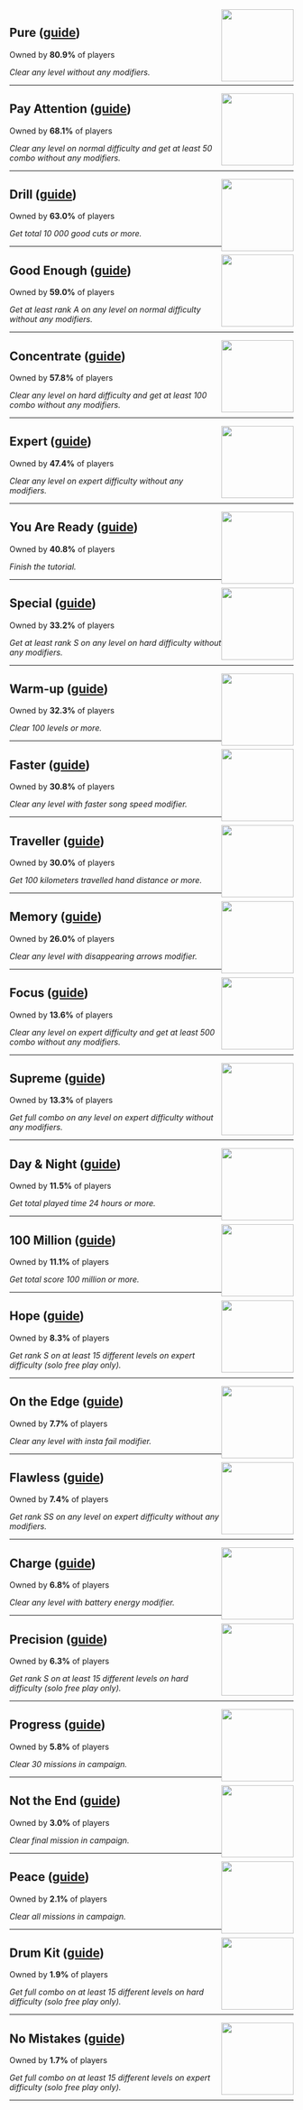 <img style="float: right;" src="https://cdn.cloudflare.steamstatic.com/steamcommunity/public/images/apps/620980/78d56dfeae84c7c73f46d844de748a2a13a841d9.jpg" width="128" height="128"> 

## Pure ([guide](/guides/Beat_Saber/Pure.md))

Owned by **80.9%** of players

_Clear any level without any modifiers._

---

<img style="float: right;" src="https://cdn.cloudflare.steamstatic.com/steamcommunity/public/images/apps/620980/7412a3bf9be32f8ad14949382586349b16dc77f2.jpg" width="128" height="128"> 

## Pay Attention ([guide](/guides/Beat_Saber/Pay_Attention.md))

Owned by **68.1%** of players

_Clear any level on normal difficulty and get at least 50 combo without any modifiers._

---

<img style="float: right;" src="https://cdn.cloudflare.steamstatic.com/steamcommunity/public/images/apps/620980/9a2feee562e8fa4cd306893e4a86d49dc2024faa.jpg" width="128" height="128"> 

## Drill ([guide](/guides/Beat_Saber/Drill.md))

Owned by **63.0%** of players

_Get total 10 000 good cuts or more._

---

<img style="float: right;" src="https://cdn.cloudflare.steamstatic.com/steamcommunity/public/images/apps/620980/fbc0983f37696e78b519b738979f137fa01f42a5.jpg" width="128" height="128"> 

## Good Enough ([guide](/guides/Beat_Saber/Good_Enough.md))

Owned by **59.0%** of players

_Get at least rank A on any level on normal difficulty without any modifiers._

---

<img style="float: right;" src="https://cdn.cloudflare.steamstatic.com/steamcommunity/public/images/apps/620980/e3507956238120eb713300d3dc2e225744779b36.jpg" width="128" height="128"> 

## Concentrate ([guide](/guides/Beat_Saber/Concentrate.md))

Owned by **57.8%** of players

_Clear any level on hard difficulty and get at least 100 combo without any modifiers._

---

<img style="float: right;" src="https://cdn.cloudflare.steamstatic.com/steamcommunity/public/images/apps/620980/f3b330bcb084ea5714dcef88ef9f810c1add3ef9.jpg" width="128" height="128"> 

## Expert ([guide](/guides/Beat_Saber/Expert.md))

Owned by **47.4%** of players

_Clear any level on expert difficulty without any modifiers._

---

<img style="float: right;" src="https://cdn.cloudflare.steamstatic.com/steamcommunity/public/images/apps/620980/4b4e085f651c758909de1ac66713fd0b955a5630.jpg" width="128" height="128"> 

## You Are Ready ([guide](/guides/Beat_Saber/You_Are_Ready.md))

Owned by **40.8%** of players

_Finish the tutorial._

---

<img style="float: right;" src="https://cdn.cloudflare.steamstatic.com/steamcommunity/public/images/apps/620980/f005c82f4be0b1385a9d6e4eac84d92d5d7fd85c.jpg" width="128" height="128"> 

## Special ([guide](/guides/Beat_Saber/Special.md))

Owned by **33.2%** of players

_Get at least rank S on any level on hard difficulty without any modifiers._

---

<img style="float: right;" src="https://cdn.cloudflare.steamstatic.com/steamcommunity/public/images/apps/620980/3b1ce488ff749ff147ba8149b21a85ef4f204711.jpg" width="128" height="128"> 

## Warm-up ([guide](/guides/Beat_Saber/Warm_up.md))

Owned by **32.3%** of players

_Clear 100 levels or more._

---

<img style="float: right;" src="https://cdn.cloudflare.steamstatic.com/steamcommunity/public/images/apps/620980/a7b8aefc56f31c2797a6f89f76c8d23b3d018402.jpg" width="128" height="128"> 

## Faster ([guide](/guides/Beat_Saber/Faster.md))

Owned by **30.8%** of players

_Clear any level with faster song speed modifier._

---

<img style="float: right;" src="https://cdn.cloudflare.steamstatic.com/steamcommunity/public/images/apps/620980/9995c1844524f51f36aff95c308f89e2d6bad7b5.jpg" width="128" height="128"> 

## Traveller ([guide](/guides/Beat_Saber/Traveller.md))

Owned by **30.0%** of players

_Get 100 kilometers travelled hand distance or more._

---

<img style="float: right;" src="https://cdn.cloudflare.steamstatic.com/steamcommunity/public/images/apps/620980/61d16ab5d46beaf3b117b74e4ddcf0aa27dd61cc.jpg" width="128" height="128"> 

## Memory ([guide](/guides/Beat_Saber/Memory.md))

Owned by **26.0%** of players

_Clear any level with disappearing arrows modifier._

---

<img style="float: right;" src="https://cdn.cloudflare.steamstatic.com/steamcommunity/public/images/apps/620980/8dc0cc3d40cb0b42c84d24bd09b15f3af14cdc21.jpg" width="128" height="128"> 

## Focus ([guide](/guides/Beat_Saber/Focus.md))

Owned by **13.6%** of players

_Clear any level on expert difficulty and get at least 500 combo without any modifiers._

---

<img style="float: right;" src="https://cdn.cloudflare.steamstatic.com/steamcommunity/public/images/apps/620980/38393ecfa619c380fa0f90c2b8c03f9ba94474f0.jpg" width="128" height="128"> 

## Supreme ([guide](/guides/Beat_Saber/Supreme.md))

Owned by **13.3%** of players

_Get full combo on any level on expert difficulty without any modifiers._

---

<img style="float: right;" src="https://cdn.cloudflare.steamstatic.com/steamcommunity/public/images/apps/620980/83cc09fe8c596a49684738859ec04bb172594d5a.jpg" width="128" height="128"> 

## Day & Night ([guide](/guides/Beat_Saber/Day___Night.md))

Owned by **11.5%** of players

_Get total played time 24 hours or more._

---

<img style="float: right;" src="https://cdn.cloudflare.steamstatic.com/steamcommunity/public/images/apps/620980/cc071c3d9d6ef6584d3814b8f40c916efa86268f.jpg" width="128" height="128"> 

## 100 Million ([guide](/guides/Beat_Saber/100_Million.md))

Owned by **11.1%** of players

_Get total score 100 million or more._

---

<img style="float: right;" src="https://cdn.cloudflare.steamstatic.com/steamcommunity/public/images/apps/620980/0693e44f919c00a3d798fd4a7861a1c7f83aa44f.jpg" width="128" height="128"> 

## Hope ([guide](/guides/Beat_Saber/Hope.md))

Owned by **8.3%** of players

_Get rank S on at least 15 different levels on expert difficulty (solo free play only)._

---

<img style="float: right;" src="https://cdn.cloudflare.steamstatic.com/steamcommunity/public/images/apps/620980/d99b3519f13c52c7f883349ee8a04ea96a3a062b.jpg" width="128" height="128"> 

## On the Edge ([guide](/guides/Beat_Saber/On_the_Edge.md))

Owned by **7.7%** of players

_Clear any level with insta fail modifier._

---

<img style="float: right;" src="https://cdn.cloudflare.steamstatic.com/steamcommunity/public/images/apps/620980/e11d8f04cb9f2fbd8ec79a5218fc3a407aefacd9.jpg" width="128" height="128"> 

## Flawless ([guide](/guides/Beat_Saber/Flawless.md))

Owned by **7.4%** of players

_Get rank SS on any level on expert difficulty without any modifiers._

---

<img style="float: right;" src="https://cdn.cloudflare.steamstatic.com/steamcommunity/public/images/apps/620980/59844fa38df9782abd4478db605cc50ccdcf9c07.jpg" width="128" height="128"> 

## Charge ([guide](/guides/Beat_Saber/Charge.md))

Owned by **6.8%** of players

_Clear any level with battery energy modifier._

---

<img style="float: right;" src="https://cdn.cloudflare.steamstatic.com/steamcommunity/public/images/apps/620980/eb4594348846e9fb52bc8ee0f94d252c8a1d1677.jpg" width="128" height="128"> 

## Precision ([guide](/guides/Beat_Saber/Precision.md))

Owned by **6.3%** of players

_Get rank S on at least 15 different levels on hard difficulty (solo free play only)._

---

<img style="float: right;" src="https://cdn.cloudflare.steamstatic.com/steamcommunity/public/images/apps/620980/8a7800b32758c6857521c3bce6439bbe133d92af.jpg" width="128" height="128"> 

## Progress ([guide](/guides/Beat_Saber/Progress.md))

Owned by **5.8%** of players

_Clear 30 missions in campaign._

---

<img style="float: right;" src="https://cdn.cloudflare.steamstatic.com/steamcommunity/public/images/apps/620980/bfa4d78e680ee50386e1a0dd5b87aecead55d74e.jpg" width="128" height="128"> 

## Not the End ([guide](/guides/Beat_Saber/Not_the_End.md))

Owned by **3.0%** of players

_Clear final mission in campaign._

---

<img style="float: right;" src="https://cdn.cloudflare.steamstatic.com/steamcommunity/public/images/apps/620980/e55b055dd59695414bdae7e5997b096349b3c1cc.jpg" width="128" height="128"> 

## Peace ([guide](/guides/Beat_Saber/Peace.md))

Owned by **2.1%** of players

_Clear all missions in campaign._

---

<img style="float: right;" src="https://cdn.cloudflare.steamstatic.com/steamcommunity/public/images/apps/620980/92f2c0d8d6a634a572ea8a277abcc670651f60cb.jpg" width="128" height="128"> 

## Drum Kit ([guide](/guides/Beat_Saber/Drum_Kit.md))

Owned by **1.9%** of players

_Get full combo on at least 15 different levels on hard difficulty (solo free play only)._

---

<img style="float: right;" src="https://cdn.cloudflare.steamstatic.com/steamcommunity/public/images/apps/620980/071a27bff15d1f2a87461b29b7052ca4ace32586.jpg" width="128" height="128"> 

## No Mistakes ([guide](/guides/Beat_Saber/No_Mistakes.md))

Owned by **1.7%** of players

_Get full combo on at least 15 different levels on expert difficulty (solo free play only)._

---

